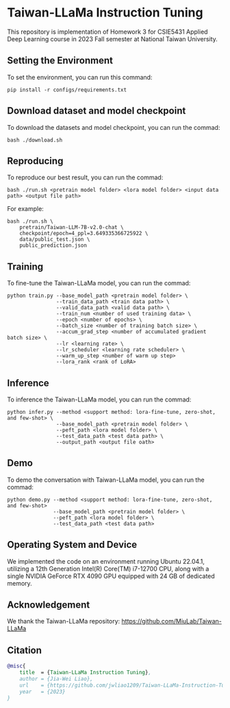# Taiwan-LLaMa Instruction Tuning

This repository is implementation of Homework 3 for CSIE5431 Applied Deep Learning course in 2023 Fall semester at National Taiwan University.


## Setting the Environment 
To set the environment, you can run this command:
```
pip install -r configs/requirements.txt
```


## Download dataset and model checkpoint
To download the datasets and model checkpoint, you can run the commad:
```
bash ./download.sh
```


## Reproducing
To reproduce our best result, you can run the commad:
```
bash ./run.sh <pretrain model folder> <lora model folder> <input data path> <output file path>
```
For example:
```
bash ./run.sh \
    pretrain/Taiwan-LLM-7B-v2.0-chat \
    checkpoint/epoch=4_ppl=3.649335366725922 \
    data/public_test.json \
    public_prediction.json
```


## Training
To fine-tune the Taiwan-LLaMa model, you can run the commad:
```
python train.py --base_model_path <pretrain model folder> \
                --train_data_path <train data path> \
                --valid_data_path <valid data path> \
                --train_num <number of used training data> \
                --epoch <number of epochs> \
                --batch_size <number of training batch size> \
                --accum_grad_step <number of accumulated gradient batch size> \
                --lr <learning rate> \
                --lr_scheduler <learning rate scheduler> \
                --warm_up_step <number of warm up step>
                --lora_rank <rank of LoRA>
```


## Inference
To inference the Taiwan-LLaMa model, you can run the commad:
```
python infer.py --method <support method: lora-fine-tune, zero-shot, and few-shot> \
                --base_model_path <pretrain model folder> \
                --peft_path <lora model folder> \
                --test_data_path <test data path> \
                --output_path <output file oath>
```


## Demo
To demo the conversation with Taiwan-LLaMa model, you can run the commad:
```
python demo.py --method <support method: lora-fine-tune, zero-shot, and few-shot>
               --base_model_path <pretrain model folder> \
               --peft_path <lora model folder> \
               --test_data_path <test data path>
```


## Operating System and Device
We implemented the code on an environment running Ubuntu 22.04.1, utilizing a 12th Generation Intel(R) Core(TM) i7-12700 CPU, along with a single NVIDIA GeForce RTX 4090 GPU equipped with 24 GB of dedicated memory.


## Acknowledgement
We thank the Taiwan-LLaMa repository: https://github.com/MiuLab/Taiwan-LLaMa


## Citation
```bibtex
@misc{
    title  = {Taiwan-LLaMa Instruction Tuning},
    author = {Jia-Wei Liao},
    url    = {https://github.com/jwliao1209/Taiwan-LLaMa-Instruction-Tuning.git},
    year   = {2023}
}
```
